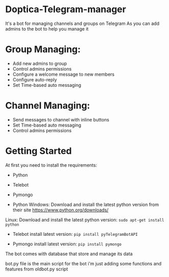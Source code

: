 # Doptica-Telegram-manager

It's a bot for managing channels and groups on Telegram 
As you can add admins to the bot to help you manage it

# Group Managing:
- Add new admins to group
- Control admins permissions
- Configure a welcome message to new members
- Configure auto-reply
- Set Time-based auto messaging

# Channel Managing:
- Send messages to channel with inline buttons
- Set Time-based auto messaging
- Control admins permissions

# Getting Started

At first you need to install the requirements:
- Python
- Telebot
- Pymongo

- Python
Windows:
Download and install the latest python version from their site https://www.python.org/downloads/

Linux:
Download and install the latest python version:
`sudo apt-get install python`

- Telebot
install latest version:
`pip install pyTelegramBotAPI`

- Pymongo
install latest version:
`pip install pymongo`

The bot comes with database that store and manage its data

bot.py file is the main script for the bot 
i'm just adding some functions and features from oldbot.py script 
